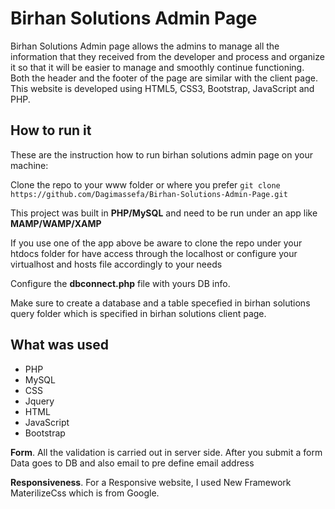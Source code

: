# Birhan Solutions Admin Page
Birhan Solutions Admin page allows the admins to manage all the information that they received from the developer and process and organize it so that it will be easier to manage and smoothly continue functioning. Both the header and the footer of the page are similar with the client page. This website is developed using HTML5, CSS3, Bootstrap, JavaScript and PHP.

## How to run it


These are the instruction how to run birhan solutions admin page on your machine:

Clone the repo to your www folder or where you prefer `git clone https://github.com/Dagimassefa/Birhan-Solutions-Admin-Page.git `

This project was built in **PHP/MySQL** and need to be run under an app like **MAMP/WAMP/XAMP** 

If you use one of the app above be aware to clone the repo under your htdocs folder for have access through the localhost or configure your virtualhost and hosts file accordingly to your needs

Configure the **dbconnect.php** file with yours DB info.

Make sure to create a database and a table specefied in birhan solutions query folder which is specified in birhan solutions client page.


## What was used

- PHP
- MySQL
- CSS
- Jquery 
- HTML
- JavaScript
- Bootstrap

**Form**. All the validation is carried out in server side.
After you submit a form Data goes to DB and also email to pre define email address

**Responsiveness**. For a Responsive website, I used New Framework MaterilizeCss which is from Google.
